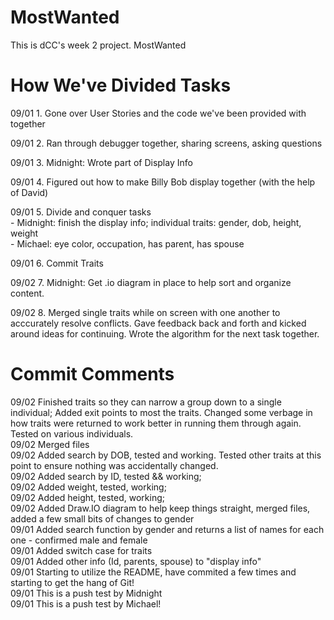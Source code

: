 # MostWanted
This is dCC's week 2 project.  MostWanted

# How We've Divided Tasks
09/01 1. Gone over User Stories and the code we've been provided with together  

09/01 2. Ran through debugger together, sharing screens, asking questions  

09/01 3. Midnight: Wrote part of Display Info  

09/01 4. Figured out how to make Billy Bob display together (with the help of David)  

09/01 5. Divide and conquer tasks   
    - Midnight: finish the display info; individual traits: gender, dob, height, weight  
    - Michael: eye color, occupation, has parent, has spouse  
      
09/01 6. Commit Traits  

09/02 7. Midnight: Get .io diagram in place to help sort and organize content.  

09/02 8. Merged single traits while on screen with one another to acccurately resolve conflicts.  Gave feedback back and forth and kicked around ideas for continuing.  Wrote the algorithm for the next task together.  


# Commit Comments
09/02 Finished traits so they can narrow a group down to a single individual; Added exit points to most the traits.  Changed some verbage in how traits were returned to work better in running them through again.  Tested on various individuals.  
09/02 Merged files  
09/02 Added search by DOB, tested and working.  Tested other traits at this point to ensure nothing was accidentally changed.  
09/02 Added search by ID, tested && working;  
09/02 Added weight, tested, working;  
09/02 Added height, tested, working;  
09/02 Added Draw.IO diagram to help keep things straight, merged files, added a few small bits of changes to gender  
09/01 Added search function by gender and returns a list of names for each one  - confirmed male and female  
09/01 Added switch case for traits  
09/01 Added other info (Id, parents, spouse) to "display info"  
09/01 Starting to utilize the README, have commited a few times and starting to get the hang of Git!  
09/01 This is a push test by Midnight  
09/01 This is a push test by Michael!  



